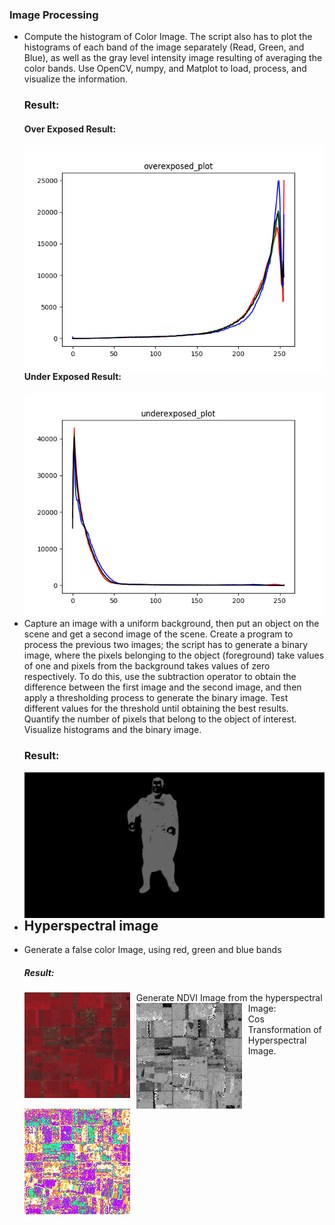 <h3>Image Processing</h3>
<ul>
    <li>
        Compute the histogram of Color Image. The
        script also has to plot the histograms of each band of the image separately (Read, Green, and
        Blue), as well as the gray level intensity image resulting of averaging the color bands. Use
        OpenCV, numpy, and Matplot to load, process, and visualize the information.
        <h3>Result: </h3>
        <h4>Over Exposed Result: </h4>
        <img src="https://github.com/Arx1971/Image-Processing/blob/master/Image-Histogram/overexposed_plot.png"
        alt="Over Exposed Plot"
        style="float: left; margin-right: 10px;" />
        <h4>Under Exposed Result: </h4>
        <img src="https://github.com/Arx1971/Image-Processing/blob/master/Image-Histogram/underexposed_plot.png"
        alt="Under Exposed Plot"
        style="float: left; margin-right: 10px;" />
    </li>
    <li>
        Capture an image with a uniform background, then put an object on the scene and get a second
        image of the scene. Create a program to process the previous two images; the script has to
        generate a binary image, where the pixels belonging to the object (foreground) take values of
        one and pixels from the background takes values of zero respectively. To do this, use the
        subtraction operator to obtain the difference between the first image and the second image,
        and then apply a thresholding process to generate the binary image.
        Test different values for the threshold until obtaining the best results. Quantify the number of
        pixels that belong to the object of interest. Visualize histograms and the binary image.
        <h3>Result: </h3>
        <img src="https://github.com/Arx1971/Image-Processing/blob/master/Image-Histogram/binary_image.png"
        alt="Under Exposed Plot"
        style="float: left; margin-right: 10px;" />
    </li>
    <li>
        <h2>Hyperspectral image</h2>
        <li>Generate a false color Image, using red, green and blue bands</li>
        <h5>Result: </h5>
        <img src="https://github.com/Arx1971/Image-Processing/blob/master/Image-Histogram/hyperspectral_image.png"
        alt="False Image"
        style="float: left; margin-right: 10px;" />
    </li>
    <li>
        Generate NDVI Image from the hyperspectral Image: 
        <img src="https://github.com/Arx1971/Image-Processing/blob/master/Image-Histogram/ndvi.png"
        alt="NDVI image"
        style="float: left; margin-right: 10px;" />
    </li>
    <li>
        Cos Transformation of Hyperspectral Image.
        <img src="https://github.com/Arx1971/Image-Processing/blob/master/Image-Histogram/color_ndvi.png"
        alt="Color Hyperspectral Image"
        style="float: left; margin-right: 10px;" />
    </li>
    
</ul>